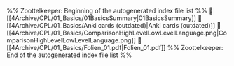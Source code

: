 %% Zoottelkeeper: Beginning of the autogenerated index file list  %%
📄 [[4Archive/CPL/01_Basics/01BasicsSummary|01BasicsSummary]]
📄 [[4Archive/CPL/01_Basics/Anki cards (outdated)|Anki cards (outdated)]]
📄 [[4Archive/CPL/01_Basics/ComparisonHighLevelLowLevelLanguage.png|ComparisonHighLevelLowLevelLanguage.png]]
📄 [[4Archive/CPL/01_Basics/Folien_01.pdf|Folien_01.pdf]]
%% Zoottelkeeper: End of the autogenerated index file list  %%
